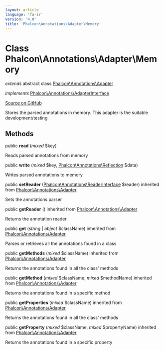 ```yaml
---
layout: article
language: 'fa-ir'
version: '4.0'
title: 'Phalcon\Annotations\Adapter\Memory'
---
```


# Class **Phalcon\Annotations\Adapter\Memory**

*extends* abstract class [Phalcon\Annotations\Adapter](/4.0/en/api/Phalcon_Annotations_Adapter)

*implements* [Phalcon\Annotations\AdapterInterface](/4.0/en/api/Phalcon_Annotations_AdapterInterface)

<a href="https://github.com/phalcon/cphalcon/tree/v4.0.0/phalcon/annotations/adapter/memory.zep" class="btn btn-default btn-sm">Source on GitHub</a>

Stores the parsed annotations in memory. This adapter is the suitable development/testing

## Methods

public **read** (*mixed* $key)

Reads parsed annotations from memory

public **write** (*mixed* $key, [Phalcon\Annotations\Reflection](/4.0/en/api/Phalcon_Annotations_Reflection) $data)

Writes parsed annotations to memory

public **setReader** ([Phalcon\Annotations\ReaderInterface](/4.0/en/api/Phalcon_Annotations_ReaderInterface) $reader) inherited from [Phalcon\Annotations\Adapter](/4.0/en/api/Phalcon_Annotations_Adapter)

Sets the annotations parser

public **getReader** () inherited from [Phalcon\Annotations\Adapter](/4.0/en/api/Phalcon_Annotations_Adapter)

Returns the annotation reader

public **get** (*string* | *object* $className) inherited from [Phalcon\Annotations\Adapter](/4.0/en/api/Phalcon_Annotations_Adapter)

Parses or retrieves all the annotations found in a class

public **getMethods** (*mixed* $className) inherited from [Phalcon\Annotations\Adapter](/4.0/en/api/Phalcon_Annotations_Adapter)

Returns the annotations found in all the class' methods

public **getMethod** (*mixed* $className, *mixed* $methodName) inherited from [Phalcon\Annotations\Adapter](/4.0/en/api/Phalcon_Annotations_Adapter)

Returns the annotations found in a specific method

public **getProperties** (*mixed* $className) inherited from [Phalcon\Annotations\Adapter](/4.0/en/api/Phalcon_Annotations_Adapter)

Returns the annotations found in all the class' methods

public **getProperty** (*mixed* $className, *mixed* $propertyName) inherited from [Phalcon\Annotations\Adapter](/4.0/en/api/Phalcon_Annotations_Adapter)

Returns the annotations found in a specific property